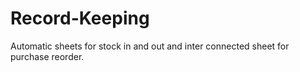 # Record-Keeping
Automatic sheets for stock in and out and inter connected sheet for purchase reorder.
